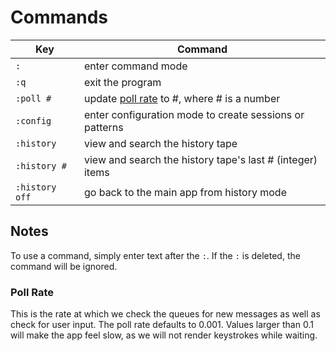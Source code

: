 # Commands

| Key | Command |
|--|--|
| `:` | enter command mode |
| `:q` | exit the program |
| `:poll #` | update [poll rate](#poll-rate) to #, where # is a number |
| `:config` | enter configuration mode to create sessions or patterns |
| `:history` | view and search the history tape |
| `:history #` | view and search the history tape's last # (integer) items |
| `:history off` | go back to the main app from history mode |

## Notes

To use a command, simply enter text after the `:`. If the `:` is deleted, the  command will be ignored.

### Poll Rate

This is the rate at which we check the queues for new messages as well as check for user input. The poll rate defaults to 0.001. Values larger than 0.1 will make the app feel slow, as we will not render keystrokes while waiting.
